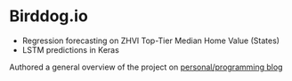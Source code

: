 # Birddog.io
- Regression forecasting on ZHVI Top-Tier Median Home Value (States)
- LSTM predictions in Keras

Authored a general overview of the project on [personal/programming blog](https://davidcgong.com/blog/real-estate-prices-regression-with-scikit-learn)

